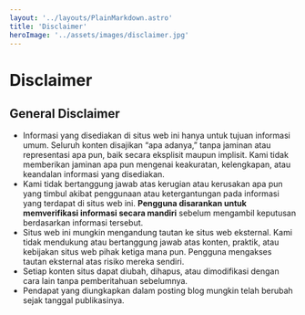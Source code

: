 ```yaml
---
layout: '../layouts/PlainMarkdown.astro'
title: 'Disclaimer'
heroImage: '../assets/images/disclaimer.jpg'
---
```


# Disclaimer

## General Disclaimer

- Informasi yang disediakan di situs web ini hanya untuk tujuan informasi umum. Seluruh konten disajikan “apa adanya,” tanpa jaminan atau representasi apa pun, baik secara eksplisit maupun implisit. Kami tidak memberikan jaminan apa pun mengenai keakuratan, kelengkapan, atau keandalan informasi yang disediakan.
- Kami tidak bertanggung jawab atas kerugian atau kerusakan apa pun yang timbul akibat penggunaan atau ketergantungan pada informasi yang terdapat di situs web ini. **Pengguna disarankan untuk memverifikasi informasi secara mandiri** sebelum mengambil keputusan berdasarkan informasi tersebut.
- Situs web ini mungkin mengandung tautan ke situs web eksternal. Kami tidak mendukung atau bertanggung jawab atas konten, praktik, atau kebijakan situs web pihak ketiga mana pun. Pengguna mengakses tautan eksternal atas risiko mereka sendiri.
- Setiap konten situs dapat diubah, dihapus, atau dimodifikasi dengan cara lain tanpa pemberitahuan sebelumnya.
- Pendapat yang diungkapkan dalam posting blog mungkin telah berubah sejak tanggal publikasinya.
